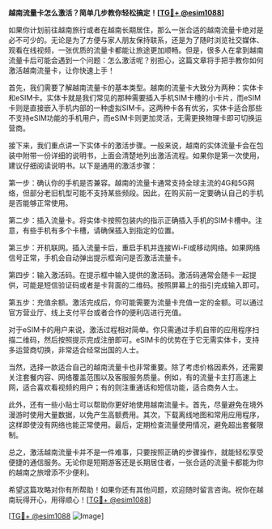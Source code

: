 **越南流量卡怎么激活？简单几步教你轻松搞定！[[TG💪+ @esim1088](https://t.me/s/esim1088)]**

如果你计划前往越南旅行或者在越南长期居住，那么一张合适的越南流量卡绝对是必不可少的。无论是为了方便与家人朋友保持联系，还是为了随时浏览社交媒体、观看在线视频，一张优质的流量卡都能让旅途更加顺畅。但是，很多人在拿到越南流量卡后可能会遇到一个问题：怎么激活呢？别担心，这篇文章将手把手教你如何激活越南流量卡，让你快速上手！

首先，我们需要了解越南流量卡的基本类型。越南的流量卡大致分为两种：实体卡和eSIM卡。实体卡就是我们常见的那种需要插入手机SIM卡槽的小卡片，而eSIM卡则是直接嵌入手机内部的一种虚拟SIM卡。这两种卡各有优劣，实体卡适合那些不支持eSIM功能的手机用户，而eSIM卡则更加灵活，无需更换物理卡即可切换运营商。

接下来，我们重点讲一下实体卡的激活步骤。一般来说，越南的实体流量卡会在包装中附带一份详细的说明书，上面会清楚地列出激活流程。如果你是第一次使用，建议仔细阅读说明书。以下是通用的激活步骤：

第一步：确认你的手机是否兼容。越南的流量卡通常支持全球主流的4G和5G网络，但部分老旧机型可能不支持某些频段。因此，在购买前一定要确认自己的手机是否能够正常使用。

第二步：插入流量卡。将实体卡按照包装内的指示正确插入手机的SIM卡槽中。注意，有些手机有多个卡槽，请确保插入到指定的位置。

第三步：开机联网。插入流量卡后，重启手机并连接Wi-Fi或移动网络。如果网络信号正常，手机会自动弹出提示框询问是否激活流量卡。

第四步：输入激活码。在提示框中输入提供的激活码。激活码通常会随卡一起提供，可能是短信验证码或者是卡背面的二维码。按照屏幕上的指引完成输入即可。

第五步：充值余额。激活完成后，你可能需要为流量卡充值一定的金额。可以通过官方营业厅、线上支付平台或者合作的便利店进行充值。

对于eSIM卡的用户来说，激活过程相对简单。你只需通过手机自带的应用程序扫描二维码，然后按照提示完成注册即可。eSIM卡的优势在于它无需实体卡，支持多运营商切换，非常适合经常出国的人士。

当然，选择一款适合自己的越南流量卡也非常重要。除了考虑价格因素外，还需要关注套餐内容、网络覆盖范围以及客服服务质量。例如，有的流量卡主打高速上网，适合喜欢看视频的用户；有的则注重通话和短信功能，适合商务人士。

此外，还有一些小贴士可以帮助你更好地使用越南流量卡。首先，尽量避免在境外漫游时使用大量数据，以免产生高额费用。其次，下载离线地图和常用应用程序，这样即使没有网络也能正常使用。最后，定期检查流量使用情况，避免超出套餐限制。

总之，激活越南流量卡并不是一件难事，只要按照正确的步骤操作，就能轻松享受便捷的通信服务。无论你是短期游客还是长期居住者，一张合适的流量卡都能为你的越南之旅增添不少便利。

希望这篇攻略对你有所帮助！如果你还有其他问题，欢迎随时留言咨询。祝你在越南玩得开心，用得顺心！[[TG💪+ @esim1088](https://t.me/s/esim1088)]

[[TG💪+ @esim1088](https://t.me/s/esim1088) ![Image](https://i.postimg.cc/4NQfJmqS/Snipaste-2025-05-13-00-14-12.png)]